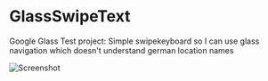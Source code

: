 GlassSwipeText
==============

Google Glass Test project: Simple swipekeyboard so I can use glass navigation which doesn't understand german location names

 ![Screenshot](gryphius.github.com/GlassSwipeText/screenshot.png)
